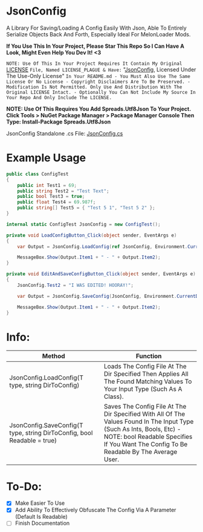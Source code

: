 # JsonConfig
A Library For Saving/Loading A Config Easily With Json, Able To Entirely Serialize Objects Back And Forth, Especially Ideal For MelonLoader Mods.

**If You Use This In Your Project, Please Star This Repo So I Can Have A Look, Might Even Help You Dev It! <3**

`NOTE: Use Of This In Your Project Requires It Contain My Original` [LICENSE](https://github.com/OFWModz/JsonConfig/blob/main/LICENSE) `File, Named LICENSE_PLAGUE & Have:` "[JsonConfig](https://github.com/OFWModz/JsonConfig), Licensed Under The Use-Only License" `In Your README.md - You Must Also Use The Same License Or No License - Copyright Disclaimers Are To Be Preserved. - Modification Is Not Permitted. Only Use And Distribution With The Original LICENSE Intact. - Optionally You Can Not Include My Source In Your Repo And Only Include The LICENSE.`

**NOTE: Use Of This Requires You Add Spreads.Utf8Json To Your Project. Click Tools > NuGet Package Manager > Package Manager Console Then Type: Install-Package Spreads.Utf8Json**

JsonConfig Standalone .cs File: [JsonConfig.cs](https://github.com/OFWModz/JsonConfig/blob/main/JsonConfigTest/JsonConfigTest/Libraries/JsonConfig.cs)

# Example Usage
```csharp
public class ConfigTest
{
    public int Test1 = 69;
    public string Test2 = "Test Text";
    public bool Test3 = true;
    public float Test4 = 69.987f;
    public string[] Test5 = { "Test 5 1", "Test 5 2" };
}

internal static ConfigTest JsonConfig = new ConfigTest();

private void LoadConfigButton_Click(object sender, EventArgs e)
{
    var Output = JsonConfig.LoadConfig(ref JsonConfig, Environment.CurrentDirectory + "\\TestConfig.json");

    MessageBox.Show(Output.Item1 + " - " + Output.Item2);
}

private void EditAndSaveConfigButton_Click(object sender, EventArgs e)
{
    JsonConfig.Test2 = "I WAS EDITED! HOORAY!";

    var Output = JsonConfig.SaveConfig(JsonConfig, Environment.CurrentDirectory + "\\TestConfig.json");

    MessageBox.Show(Output.Item1 + " - " + Output.Item2);
}
```

# Info:
Method | Function
------------ | -------------
JsonConfig.LoadConfig<T>(T type, string DirToConfig) | Loads The Config File At The Dir Specified Then Applies All The Found Matching Values To Your Input Type (Such As A Class).
JsonConfig.SaveConfig<T>(T type, string DirToConfig, bool Readable = true) | Saves The Config File At The Dir Specified With All Of The Values Found In The Input Type (Such As Ints, Bools, Etc) - NOTE: bool Readable Specifies If You Want The Config To Be Readable By The Average User.

# To-Do:
- [x] Make Easier To Use
- [x] Add Ability To Effectively Obfuscate The Config Via A Parameter (Default Is Readable)
- [ ] Finish Documentation
